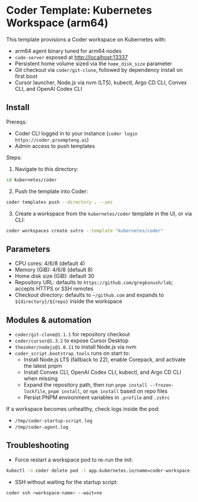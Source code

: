 # Coder Template: Kubernetes Workspace (arm64)

This template provisions a Coder workspace on Kubernetes with:

- arm64 agent binary tuned for arm64 nodes
- `code-server` exposed at <http://localhost:13337>
- Persistent home volume sized via the `home_disk_size` parameter
- Git checkout via `coder/git-clone`, followed by dependency install on first boot
- Cursor launcher, Node.js via nvm (LTS), kubectl, Argo CD CLI, Convex CLI, and OpenAI Codex CLI

## Install

Prereqs:

- Coder CLI logged in to your instance (`coder login https://coder.proompteng.ai`)
- Admin access to push templates

Steps:

1. Navigate to this directory:

```bash
cd kubernetes/coder
```

2. Push the template into Coder:

```bash
coder templates push --directory . --yes
```

3. Create a workspace from the `kubernetes/coder` template in the UI, or via CLI:

```bash
coder workspaces create sutro --template "kubernetes/coder"
```

## Parameters

- CPU cores: 4/6/8 (default 4)
- Memory (GiB): 4/6/8 (default 8)
- Home disk size (GiB): default 30
- Repository URL: defaults to `https://github.com/gregkonush/lab`; accepts HTTPS or SSH remotes
- Checkout directory: defaults to `~/github.com` and expands to `${directory}/${repo}` inside the workspace

## Modules & automation

- `coder/git-clone@1.1.1` for repository checkout
- `coder/cursor@1.3.2` to expose Cursor Desktop
- `thezoker/nodejs@1.0.11` to install Node.js via nvm
- `coder_script.bootstrap_tools` runs on start to:
  - Install Node.js LTS (fallback to 22), enable Corepack, and activate the latest pnpm
  - Install Convex CLI, OpenAI Codex CLI, kubectl, and Argo CD CLI when missing
  - Expand the repository path, then run `pnpm install --frozen-lockfile`, `pnpm install`, or `npm install` based on repo files
  - Persist PNPM environment variables in `.profile` and `.zshrc`

If a workspace becomes unhealthy, check logs inside the pod:

- `/tmp/coder-startup-script.log`
- `/tmp/coder-agent.log`

## Troubleshooting

- Force restart a workspace pod to re-run the init:

```bash
kubectl -n coder delete pod -l app.kubernetes.io/name=coder-workspace
```

- SSH without waiting for the startup script:

```bash
coder ssh <workspace-name> --wait=no
```
